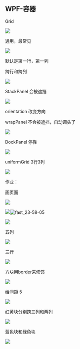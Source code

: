 ## WPF-容器

Grid

![](../../../assets/img/2022-06-09/fast_23-45-57.png)

通用，最常见

![](../../../assets/img/2022-06-09/fast_23-39-01.png)

默认是第一行，第一列

跨行和跨列

![](../../../assets/img/2022-06-09/fast_23-41-24.png)

StackPanel 会被遮挡

![](../../../assets/img/2022-06-09/fast_23-42-34.png)

orientation 改变方向

wrapPanel 不会被遮挡，自动调头了

![](../../../assets/img/2022-06-09/fast_23-44-53.png)

DockPanel 停靠

![](../../../assets/img/2022-06-09/fast_23-48-02.png)

uniformGrid  3行3列

![](../../../assets/img/2022-06-09/fast_23-49-08.png)

作业：

画页面

![](../../../assets/img/2022-06-09/fast_23-57-10.png)

![](../)![fast_23-58-05](../../assets/img/2022-06-09/fast_23-58-05.png)

![](../../../assets/img/2022-06-09/fast_23-59-12.png)

 五列

![](../../../assets/img/2022-06-10/fast_00-00-04.png)

三行

![](../../../assets/img/2022-06-10/fast_00-01-56.png)

方块用border来修饰

![](../../../assets/img/2022-06-10/fast_00-03-01.png)

给间距 5 

![](../../../assets/img/2022-06-10/fast_00-04-08.png)

 红黄块分别跨三列和两列

![](../../../assets/img/2022-06-10/fast_00-05-36.png)

蓝色块和绿色块

![](../../../assets/img/2022-06-10/fast_00-07-03.png)
